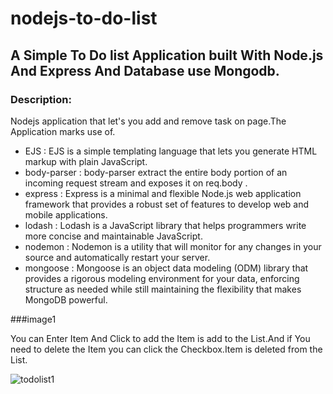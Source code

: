 # nodejs-to-do-list

## A Simple To Do list Application built With Node.js And Express And Database use Mongodb.

### Description:

Nodejs application that let's you add and remove task on page.The Application marks use of.
 
  - EJS : EJS is a simple templating language that lets you generate HTML markup with plain JavaScript.
  - body-parser : body-parser extract the entire body portion of an incoming request stream and exposes it on req.body .
  - express : Express is a minimal and flexible Node.js web application framework that provides a robust set of features to develop web and mobile applications. 
  - lodash : Lodash is a JavaScript library that helps programmers write more concise and maintainable JavaScript.
  - nodemon : Nodemon is a utility that will monitor for any changes in your source and automatically restart your server.
  - mongoose : Mongoose is an object data modeling (ODM) library that provides a rigorous modeling environment for your data, enforcing structure as needed while still maintaining the flexibility that makes MongoDB powerful.
  

###image1  

   <p>You can Enter Item And Click to add the Item is add to the List.And if You need to delete the Item you can click the Checkbox.Item is deleted from the List.
     
   ![todolist1](https://user-images.githubusercontent.com/65818262/88512380-1b054c00-d004-11ea-99ce-c3df121030ec.JPG)
   
   
    
